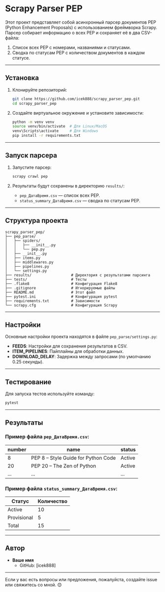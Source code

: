# Scrapy Parser PEP

Этот проект представляет собой асинхронный парсер документов PEP (Python Enhancement Proposals) с использованием фреймворка Scrapy. Парсер собирает информацию о всех PEP и сохраняет её в два CSV-файла:
1. Список всех PEP с номерами, названиями и статусами.
2. Сводка по статусам PEP с количеством документов в каждом статусе.

---

## Установка

1. Клонируйте репозиторий:
   ```bash
   git clone https://github.com/icek888/scrapy_parser_pep.git
   cd scrapy_parser_pep
   ```

2. Создайте виртуальное окружение и установите зависимости:
   ```bash
   python -m venv venv
   source venv/bin/activate  # Для Linux/MacOS
   venv\Scripts\activate     # Для Windows
   pip install -r requirements.txt
   ```

---

## Запуск парсера

1. Запустите парсер:
   ```bash
   scrapy crawl pep
   ```

2. Результаты будут сохранены в директорию `results/`:
   - `pep_ДатаВремя.csv` — список всех PEP.
   - `status_summary_ДатаВремя.csv` — сводка по статусам PEP.

---

## Структура проекта

```
scrapy_parser_pep/
├── pep_parse/
│   ├── spiders/
│   │   ├── __init__.py
│   │   └── pep.py
│   ├── __init__.py
│   ├── items.py
│   ├── middlewares.py
│   ├── pipelines.py
│   └── settings.py
├── results/                  # Директория с результатами парсинга
├── tests/                    # Тесты
├── .flake8                   # Конфигурация Flake8
├── .gitignore                # Игнорируемые файлы
├── README.md                 # Этот файл
├── pytest.ini                # Конфигурация pytest
├── requirements.txt          # Зависимости
└── scrapy.cfg                # Конфигурация Scrapy
```

---

## Настройки

Основные настройки проекта находятся в файле `pep_parse/settings.py`:
- **FEEDS**: Настройки для сохранения результатов в CSV.
- **ITEM_PIPELINES**: Пайплайны для обработки данных.
- **DOWNLOAD_DELAY**: Задержка между запросами (по умолчанию 0.25 секунды).

---

## Тестирование

Для запуска тестов используйте команду:
```bash
pytest
```

---

## Результаты

### Пример файла `pep_ДатаВремя.csv`:
| number | name                          | status   |
|--------|-------------------------------|----------|
| 8      | PEP 8 – Style Guide for Python Code | Active   |
| 20     | PEP 20 – The Zen of Python     | Active   |
| ...    | ...                           | ...      |

### Пример файла `status_summary_ДатаВремя.csv`:
| Статус       | Количество |
|--------------|------------|
| Active       | 10         |
| Provisional  | 5          |
| Total        | 15         |


---

## Автор

- **Ваше имя**  
  - GitHub: [icek888]

---

Если у вас есть вопросы или предложения, пожалуйста, создайте issue или свяжитесь со мной. 😊

